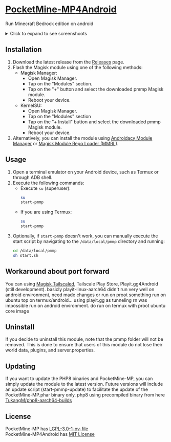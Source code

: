 # [PocketMine-MP](https://github.com/pmmp/PocketMine-MP)[4Android](https://github.com/TukangM/PocketMine-MP4Android)
Run Minecraft Bedrock edition on android 
<details>
<summary>Click to expand to see screenshoots</summary>

![Screenshot_20240114-140951_Apps2SD PRO](https://github.com/TukangM/PocketMine-MP4Android/assets/91467886/2c3438f5-4cf6-4d08-9b6c-5e3c5b8caa56)
![Screenshot_20240113-234915_Termux](https://github.com/TukangM/PocketMine-MP4Android/assets/91467886/612e50c3-bc8a-4f72-bade-37ad2187bd76)
![Screenshot_20240114-093845_Termux](https://github.com/TukangM/PocketMine-MP4Android/assets/91467886/2c46ad81-bdc5-41ff-9dd6-61c688c1a71b)

</details>

## Installation

1. Download the latest release from the [Releases](https://github.com/TukangM/PocketMine-MP4Android/releases) page.
2. Flash the Magisk module using one of the following methods:
   - Magisk Manager:
     - Open Magisk Manager.
     - Tap on the "Modules" section.
     - Tap on the "+" button and select the downloaded pmmp Magisk module.
     - Reboot your device.
   - KernelSU:
     - Open Magisk Manager.
     - Tap on the "Modules" section
     - Tap on the "+ Install" button and select the downloaded pmmp Magisk module.
     - Reboot your device.
3. Alternatively, you can install the module using [Androidacy Module Manager](https://github.com/Androidacy/MagiskModuleManager) or [Magisk Module Repo Loader (MMRL)](https://github.com/DerGoogler/MMRL).

## Usage

1. Open a terminal emulator on your Android device, such as Termux or through ADB shell.
2. Execute the following commands:
   - Execute `su` (superuser):
     ```bash
     su
     start-pmmp
     ```
   - If you are using Termux:
     ```bash
     su
     start-pmmp
     ```
3. Optionally, if `start-pmmp` doesn't work, you can manually execute the start script by navigating to the `/data/local/pmmp` directory and running:
   ```bash
   cd /data/local/pmmp
   sh start.sh
   ```

## Workaround about port forward
You can using [Magisk Tailscaled](https://github.com/anasfanani/Magisk-Tailscaled), Tailscale Play Store, Playit.gg4Android (still development).
basicly playit-linux-aarch64 didn't run very well on android environment, need made changes or run on proot something run on ubuntu top on termux/android... using playit.gg as tunneling rn was impossible run on android environment. do run on termux with proot ubuntu core image

## Uninstall
If you decide to uninstall this module, note that the pmmp folder will not be removed. This is done to ensure that users of this module do not lose their world data, plugins, and server.properties.

## Updating
If you want to update the PHP8 binaries and PocketMine-MP, you can simply update the module to the latest version. Future versions will include an update script (start-pmmp-update) to facilitate the update of the PocketMine-MP.phar binary only.
php8 using precompiled binary from here [TukangM/php8-aarch64-builds](https://github.com/TukangM/php8-aarch64-builds)

## License
PocketMine-MP has [LGPL-3.0-1-ov-file](https://github.com/pmmp/PocketMine-MP?tab=LGPL-3.0-1-ov-file#readme) <br/>
PocketMine-MP4Android has [MIT License](https://github.com/TukangM/PocketMine-MP4Android/blob/main/LICENSE)
